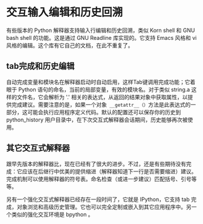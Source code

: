 # 交互输入编辑和历史回溯

有些版本的 Python 解释器支持输入行编辑和历史回溯，类似 Korn shell 和 GNU bash shell 的功能。这是通过 GNU Readline 库实现的。它支持 Emacs 风格和 vi 风格的编辑。这个库有它自己的文档，在此不重复了。

## tab完成和历史编辑

自动完成变量和模块名在解释器启动时自动启用，这样Tab键调用完成功能；它着眼于 Python 语句的命名，当前的局部变量，有效的模块名。对于类似 string.a 这样的文件名，它会解析为 '.' 相关的表达式，从返回的结果对象中获取属性，以提供完成建议。需要注意的是，如果一个对象` __getattr__（）`方法是此表达式的一部分，这可能会执行应用程序定义代码。默认的配置还可以保存你的历史到 python_history 用户目录中，在下次交互式解释器会话期间，历史能够再次被使用。

## 其它交互式解释器

跟早先版本的解释器比，现在已经有了很大的进步。不过，还是有些期待没有完成：它应该在后继行中优美的提供缩进（解释器知道下一行是否需要缩进）建议。完成机制可以使用解释器的符号表。命名检查（或进一步建议）匹配括号、引号等等。

另有一个强化交互式解释器已经存在一段时间了，它就是 IPython，它支持 tab 完成，对象浏览和高级历史管理。它也可以完全定制或嵌入到其它应用程序中。另一个类似的强化交互环境是 bpython 。

